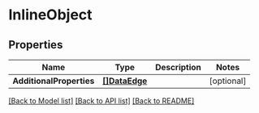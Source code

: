 # InlineObject

## Properties

Name | Type | Description | Notes
------------ | ------------- | ------------- | -------------
**AdditionalProperties** | [**[]DataEdge**](DataEdge.md) |  | [optional] 

[[Back to Model list]](../README.md#documentation-for-models) [[Back to API list]](../README.md#documentation-for-api-endpoints) [[Back to README]](../README.md)


